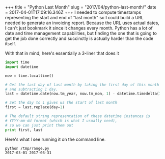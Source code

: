 +++
title = "Python Last Month"
slug = "2017/04/python-last-month/"
date = 2017-04-01T17:09:16.346Z
+++
I needed to compute timestamps representing the start and end of "last month" so I could build a URL needed to generate an invoicing report. Because the URL uses actual dates, I can't just bookmark it since it changes every month. Python has a lot of date and time management capabilities, but finding the one that is going to get the job done correctly and succinctly is actually harder than the code itself.

With that in mind, here's essentially a 3-liner that does it

```python
import time
import datetime

now = time.localtime()

# Get the last day of last month by taking the first day of this month
# and subtracting 1 day.
last = datetime.date(now.tm_year, now.tm_mon, 1) - datetime.timedelta(1)

# Set the day to 1 gives us the start of last month
first = last.replace(day=1)

# The default string representation of these datetime instances is 
# YYYY-mm-dd format (which is what I usually need),
# so we can just print them out
print first, last
```

Here's what I see running it on the command line.

```sh
python /tmp/range.py
2017-03-01 2017-03-31
```

